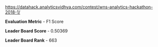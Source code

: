 https://datahack.analyticsvidhya.com/contest/wns-analytics-hackathon-2018-1/  

**Evaluation Metric** - F1 Score  

**Leader Board Score** - 0.50369  

**Leader Board Rank** - 663
